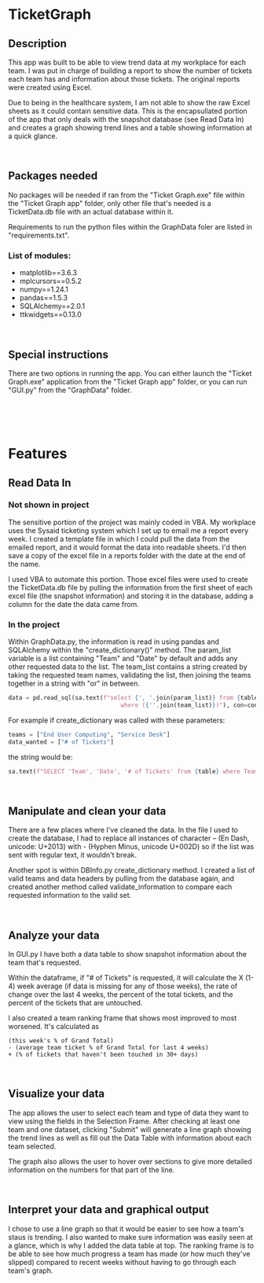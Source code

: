 # TicketGraph
## Description
This app was built to be able to view trend data at my workplace for each team. I was put in charge of building a report to show the number of tickets each team has and information about those tickets. The original reports were created using Excel. 

Due to being in the healthcare system, I am not able to show the raw Excel sheets as it could contain sensitive data. This is the encapsullated portion of the app that only deals with the snapshot database (see Read Data In) and creates a graph showing trend lines and a table showing information at a quick glance.

</br>

## Packages needed
No packages will be needed if ran from the "Ticket Graph.exe" file within the "Ticket Graph app" folder, only other file that's needed is a TicketData.db file with an actual database within it.

Requirements to run the python files within the GraphData foler are listed in "requirements.txt".

### List of modules: 
* matplotlib==3.6.3
* mplcursors==0.5.2
* numpy==1.24.1
* pandas==1.5.3
* SQLAlchemy==2.0.1
* ttkwidgets==0.13.0

</br>

## Special instructions
There are two options in running the app. You can either launch the "Ticket Graph.exe" application from the "Ticket Graph app" folder, or you can run "GUI.py" from the "GraphData" folder.

</br>
</br>
</br>

# Features

## Read Data In
### Not shown in project

The sensitive portion of the project was mainly coded in VBA. My workplace uses the Sysaid ticketing system which I set up to email me a report every week. I created a template file in which I could pull the data from the emailed report, and it would format the data into readable sheets. I'd then save a copy of the excel file in a reports folder with the date at the end of the name.

I used VBA to automate this portion. Those excel files were used to create the TicketData.db file by pulling the information from the first sheet of each excel file (the snapshot information) and storing it in the database, adding a column for the date the data came from.

### In the project

Within GraphData.py, the information is read in using pandas and SQLAlchemy within the "create_dictionary()" method.
The param_list variable is a list containing "Team" and "Date" by default and adds any other requested data to the list.
The team_list contains a string created by taking the requested team names, validating the list, then joining the teams together in a string with "or" in between.

```python
data = pd.read_sql(sa.text(f"select {', '.join(param_list)} from {table}\
                                where ({''.join(team_list)})"), con=conn).values

``` 
For example if create_dictionary was called with these parameters:
```python
teams = ["End User Computing", "Service Desk"]
data_wanted = ["# of Tickets"]
```
the string would be:
```python
sa.text(f"SELECT 'Team', 'Date', '# of Tickets' from {table} where Team = 'End User Computing' or Team = 'Service Desk'")
```

</br>

## Manipulate and clean your data
There are a few places where I've cleaned the data.
In the file I used to create the database, I had to replace all instances of character – (En Dash, unicode: U+2013) with - (Hyphen Minus, unicode U+002D) so if the list was sent with regular text, it wouldn't break.

Another spot is within DBInfo.py create_dictionary method. I created a list of valid teams and data headers by pulling from the database again, and created another method called validate_information to compare each requested information to the valid set.

</br>

## Analyze your data
In GUI.py I have both a data table to show snapshot information about the team that's requested.

Within the dataframe, if "# of Tickets" is requested, it will calculate the X (1-4) week average (if data is missing for any of those weeks), the rate of change over the last 4 weeks, the percent of the total tickets, and the percent of the tickets that are untouched.

I also created a team ranking frame that shows most improved to most worsened. It's calculated as

```
(this week's % of Grand Total)  
- (average team ticket % of Grand Total for last 4 weeks)
+ (% of tickets that haven't been touched in 30+ days)
```

</br>

## Visualize your data
The app allows the user to select each team and type of data they want to view using the fields in the Selection Frame. After checking at least one team and one dataset, clicking "Submit" will generate a line graph showing the trend lines as well as fill out the Data Table with information about each team selected.

The graph also allows the user to hover over sections to give more detailed information on the numbers for that part of the line.

</br>

## Interpret your data and graphical output
I chose to use a line graph so that it would be easier to see how a team's staus is trending. I also wanted to make sure information was easily seen at a glance, which is why I added the data table at top. The ranking frame is to be able to see how much progress a team has made (or how much they've slipped) compared to recent weeks without having to go through each team's graph.